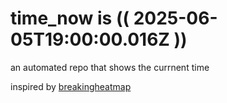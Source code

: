 # time_now is (( 2025-06-05T19:00:00.016Z ))

an automated repo that shows the currnent time

inspired by [breakingheatmap](https://github.com/breakingheatmap/breakingheatmap)